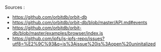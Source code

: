 Sources :
- https://github.com/orbitdb/orbit-db
- https://github.com/orbitdb/orbit-db/blob/master/API.md#events
- https://github.com/orbitdb/orbit-db/blob/master/examples/browser/index.js
- https://github.com/ipfs/js-ipfs-repo/issues?utf8=%E2%9C%93&q=is%3Aissue%20is%3Aopen%20uninitalized

